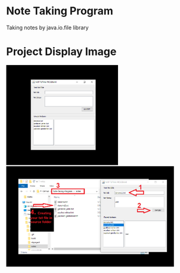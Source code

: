 # Note Taking Program
 Taking notes by java.io.file library
# Project Display Image
<p>
  
<a href="https://github.com/bayrakyunus/Note-Taking-Program/blob/master/screenshots/screenshot1.png" target="_blank">
<img src="https://github.com/bayrakyunus/Note-Taking-Program/blob/master/screenshots/screenshot1.png" width="300" style="max-width:100%;"></a>

<a href="https://github.com/bayrakyunus/Note-Taking-Program/blob/master/screenshots/screenshot2.png" target="_blank">
<img src="https://github.com/bayrakyunus/Note-Taking-Program/blob/master/screenshots/screenshot2.png" width="450" style="max-width:100%;"></a>

</p>
